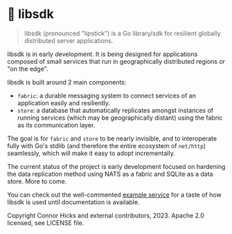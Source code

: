 # 💄 libsdk

> libsdk (pronounced "lipstick") is a Go library/sdk for resilient globally distributed server applications.

libsdk is in early development. It is being designed for applications composed of small services that run in geographically distributed regions or "on the edge".

libsdk is built around 2 main components:
* `fabric`: a durable messaging system to connect services of an application easily and resiliently.
* `store`: a database that automatically replicates amongst instances of running services (which may be geographically distant) using the fabric as its communication layer.

The goal is for `fabric` and `store` to be nearly invisible, and to interoperate fully with Go's stdlib (and therefore the entire ecosystem of `net/http`) seamlessly, which will make it easy to adopt incrementally.

The current status of the project is early development focused on hardening the data replication method using NATS as a fabric and SQLite as a data store. More to come.

You can check out the well-commented [example service](./example/personsvc) for a taste of how libsdk is used until documentation is available.

Copyright Connor Hicks and external contributors, 2023. Apache 2.0 licensed, see LICENSE file.
